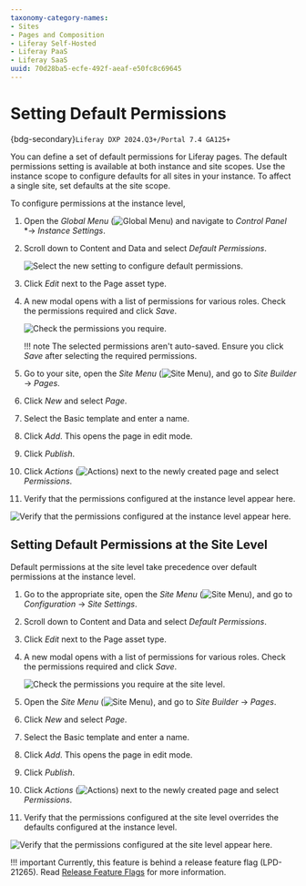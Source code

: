 ```yaml
---
taxonomy-category-names:
- Sites
- Pages and Composition
- Liferay Self-Hosted
- Liferay PaaS
- Liferay SaaS
uuid: 70d28ba5-ecfe-492f-aeaf-e50fc8c69645
---
```


# Setting Default Permissions

{bdg-secondary}`Liferay DXP 2024.Q3+/Portal 7.4 GA125+`

You can define a set of default permissions for Liferay pages. The default permissions setting is available at both instance and site scopes. Use the instance scope to configure defaults for all sites in your instance. To affect a single site, set defaults at the site scope.

To configure permissions at the instance level,

1. Open the *Global Menu* (![Global Menu](../../../images/icon-applications-menu.png)) and navigate to *Control Panel* *&rarr; *Instance Settings*.

1. Scroll down to Content and Data and select *Default Permissions*.

   ![Select the new setting to configure default permissions.](./setting-default-permissions/images/01.png)

1. Click *Edit* next to the Page asset type.

1. A new modal opens with a list of permissions for various roles. Check the permissions required and click *Save*.

   ![Check the permissions you require.](./setting-default-permissions/images/02.png)

   !!! note
       The selected permissions aren't auto-saved. Ensure you click *Save* after selecting the required permissions.

1. Go to your site, open the *Site Menu* (![Site Menu](../../../images/icon-product-menu.png)), and go to *Site Builder* &rarr; *Pages*.

1. Click *New* and select *Page*.

1. Select the Basic template and enter a name.

1. Click *Add*. This opens the page in edit mode.

1. Click *Publish*.

1. Click *Actions* (![Actions](../../../images/icon-actions.png)) next to the newly created page and select *Permissions*.

1. Verify that the permissions configured at the instance level appear here.

![Verify that the permissions configured at the instance level appear here.](./setting-default-permissions/images/03.png)

## Setting Default Permissions at the Site Level 

Default permissions at the site level take precedence over default permissions at the instance level. 

1. Go to the appropriate site, open the *Site Menu* (![Site Menu](../../../images/icon-product-menu.png)), and go to *Configuration* &rarr; *Site Settings*.

1. Scroll down to Content and Data and select *Default Permissions*.

1. Click *Edit* next to the Page asset type.

1. A new modal opens with a list of permissions for various roles. Check the permissions required and click *Save*.

   ![Check the permissions you require at the site level.](./setting-default-permissions/images/04.png)

1. Open the *Site Menu* (![Site Menu](../../../images/icon-product-menu.png)), and go to *Site Builder* &rarr; *Pages*.

1. Click *New* and select *Page*.

1. Select the Basic template and enter a name.

1. Click *Add*. This opens the page in edit mode.

1. Click *Publish*.

1. Click *Actions* (![Actions](../../../images/icon-actions.png)) next to the newly created page and select *Permissions*.

1. Verify that the permissions configured at the site level overrides the defaults configured at the instance level.

![Verify that the permissions configured at the site level appear here.](./setting-default-permissions/images/05.png)

!!! important
    Currently, this feature is behind a release feature flag (LPD-21265). Read [Release Feature Flags](../../../system-administration/configuring-liferay/feature-flags.md#release-feature-flags) for more information.